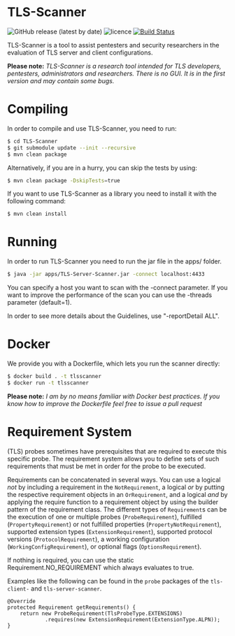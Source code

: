 # TLS-Scanner

![GitHub release (latest by date)](https://img.shields.io/github/v/release/tls-attacker/TLS-Scanner)
![licence](https://img.shields.io/badge/License-Apachev2-brightgreen.svg)
[![Build Status](https://hydrogen.cloud.nds.rub.de/buildStatus/icon.svg?job=TLS-Scanner)](https://hydrogen.cloud.nds.rub.de/job/TLS-Scanner/)

TLS-Scanner is a tool to assist pentesters and security researchers in the evaluation of TLS server and client configurations.

**Please note:**  *TLS-Scanner is a research tool intended for TLS developers, pentesters, administrators and researchers. There is no GUI. It is in the first version and may contain some bugs.*

# Compiling

In order to compile and use TLS-Scanner, you need to run:

```bash
$ cd TLS-Scanner
$ git submodule update --init --recursive
$ mvn clean package

```

Alternatively, if you are in a hurry, you can skip the tests by using:

```bash
$ mvn clean package -DskipTests=true
```

If you want to use TLS-Scanner as a library you need to install it with the following command:

```bash
$ mvn clean install
```

# Running

In order to run TLS-Scanner you need to run the jar file in the apps/ folder.

```bash
$ java -jar apps/TLS-Server-Scanner.jar -connect localhost:4433
```

You can specify a host you want to scan with the -connect parameter. If you want to improve the performance of the scan you can use the -threads parameter (default=1).

In order to see more details about the Guidelines, use "-reportDetail ALL".

# Docker

We provide you with a Dockerfile, which lets you run the scanner directly:

```bash
$ docker build . -t tlsscanner
$ docker run -t tlsscanner
```

**Please note:**  *I am by no means familiar with Docker best practices. If you know how to improve the Dockerfile
feel free to issue a pull request*

# Requirement System

(TLS) probes sometimes have prerequisites that are required to execute this specific probe. The requirement system allows you to define sets of such requirements that must be met in order for the probe to be executed.

Requirements can be concatenated in several ways. You can use a logical *not* by including a requirement in the `NotRequirement`, a logical *or* by putting the respective requirement objects in an `OrRequirement`, and a logical *and* by applying the require function to a requirement object by using the builder pattern of the requirement class.
The different types of `Requirement`s can be the execution of one or multiple probes (`ProbeRequirement`), fulfilled (`PropertyRequirement`) or not fulfilled properties (`PropertyNotRequirement`), supported extension types (`ExtensionRequirement`), supported protocol versions (`ProtocolRequirement`), a working configuration (`WorkingConfigRequirement`), or optional flags (`OptionsRequirement`).

If nothing is required, you can use the static Requirement.NO_REQUIREMENT which always evaluates to true.

Examples like the following can be found in the `probe` packages of the `tls-client-` and `tls-server-scanner`.

```code
@Override
protected Requirement getRequirements() {
    return new ProbeRequirement(TlsProbeType.EXTENSIONS)
            .requires(new ExtensionRequirement(ExtensionType.ALPN));
}
```


